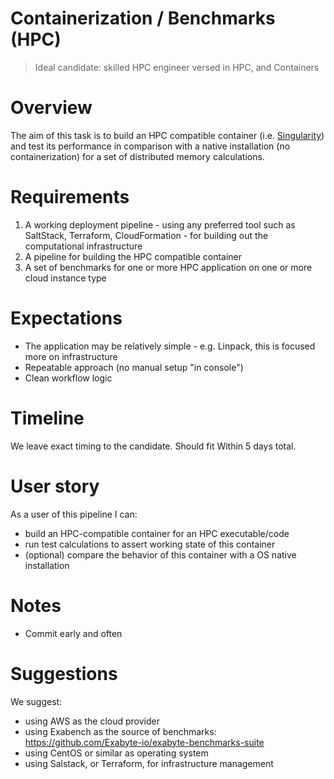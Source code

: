 # Containerization / Benchmarks (HPC)

> Ideal candidate: skilled HPC engineer versed in HPC, and Containers

# Overview

The aim of this task is to build an HPC compatible container (i.e. [Singularity](https://sylabs.io/guides/3.5/user-guide/introduction.html)) and test its performance in comparison with a native installation (no containerization) for a set of distributed memory calculations.

# Requirements

1. A working deployment pipeline - using any preferred tool such as SaltStack, Terraform, CloudFormation - for building out the computational infrastructure
2. A pipeline for building the HPC compatible container
3. A set of benchmarks for one or more HPC application on one or more cloud instance type

# Expectations

- The application may be relatively simple - e.g. Linpack, this is focused more on infrastructure
- Repeatable approach (no manual setup "in console")
- Clean workflow logic

# Timeline

We leave exact timing to the candidate. Should fit Within 5 days total.

# User story

As a user of this pipeline I can:

- build an HPC-compatible container for an HPC executable/code
- run test calculations to assert working state of this container
- (optional) compare the behavior of this container with a OS native installation

# Notes

- Commit early and often

# Suggestions

We suggest:

- using AWS as the cloud provider
- using Exabench as the source of benchmarks: https://github.com/Exabyte-io/exabyte-benchmarks-suite
- using CentOS or similar as operating system
- using Salstack, or Terraform, for infrastructure management
